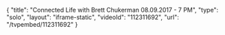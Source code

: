 {
    "title": "Connected Life with Brett Chukerman 08.09.2017 - 7 PM",
    "type": "solo",
    "layout": "iframe-static",
    "videoId": "112311692",
    "url": "\/tvpembed\/112311692"
}